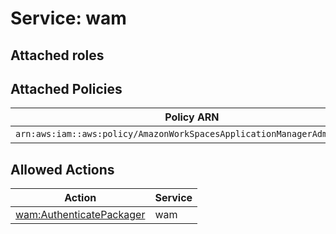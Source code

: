 # Service: wam

## Attached roles

## Attached Policies

| Policy ARN | Policy Name |
|------------|-------------|
| `arn:aws:iam::aws:policy/AmazonWorkSpacesApplicationManagerAdminAccess` | [AmazonWorkSpacesApplicationManagerAdminAccess](../policies.md#amazonworkspacesapplicationmanageradminaccess) |

## Allowed Actions

| Action | Service |
|--------|---------|
| [wam:AuthenticatePackager](../actions.md#wam:authenticatepackager) | wam |